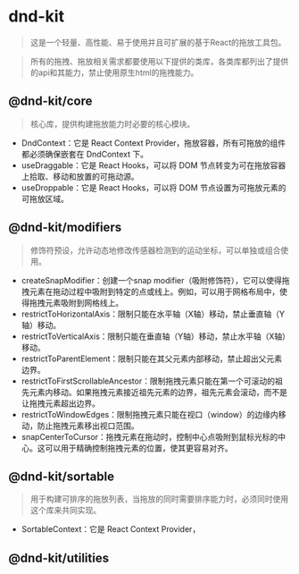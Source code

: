 # dnd-kit
> 这是一个轻量、高性能、易于使用并且可扩展的基于React的拖放工具包。

> 所有的拖拽、拖放相关需求都要使用以下提供的类库，各类库都列出了提供的api和其能力，禁止使用原生html的拖拽能力。

## @dnd-kit/core
> 核心库，提供构建拖放能力时必要的核心模块。

- DndContext：它是 React Context Provider，拖放容器，所有可拖放的组件都必须确保嵌套在 DndContext 下。
- useDraggable：它是 React Hooks，可以将 DOM 节点转变为可在拖放容器上拾取、移动和放置的可拖动源。
- useDroppable：它是 React Hooks，可以将 DOM 节点设置为可拖放元素的可拖放区域。


## @dnd-kit/modifiers
> 修饰符预设，允许动态地修改传感器检测到的运动坐标，可以单独或组合使用。

- createSnapModifier：创建一个snap modifier（吸附修饰符），它可以使得拖拽元素在拖动过程中吸附到特定的点或线上。例如，可以用于网格布局中，使得拖拽元素吸附到网格线上。
- restrictToHorizontalAxis：限制只能在水平轴（X轴）移动，禁止垂直轴（Y轴）移动。
- restrictToVerticalAxis：限制只能在垂直轴（Y轴）移动，禁止水平轴（X轴）移动。
- restrictToParentElement：限制只能在其父元素内部移动，禁止超出父元素边界。
- restrictToFirstScrollableAncestor：限制拖拽元素只能在第一个可滚动的祖先元素内移动。如果拖拽元素接近祖先元素的边界，祖先元素会滚动，而不是让拖拽元素超出边界。
- restrictToWindowEdges：限制拖拽元素只能在视口（window）的边缘内移动，防止拖拽元素移出视口范围。
- snapCenterToCursor：拖拽元素在拖动时，控制中心点吸附到鼠标光标的中心。这可以用于精确控制拖拽元素的位置，使其更容易对齐。


## @dnd-kit/sortable
> 用于构建可排序的拖放列表，当拖放的同时需要排序能力时，必须同时使用这个库来共同实现。

- SortableContext：它是 React Context Provider，

## @dnd-kit/utilities


